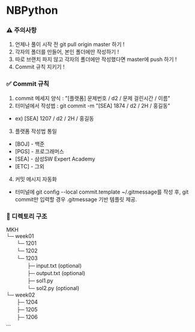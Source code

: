 # NBPython

### ⚠️ 주의사항
1. 언제나 풀이 시작 전 git pull origin master 하기 !
2. 각자의 폴더를 만들어, 본인 폴더에만 작성하기 !
3. 따로 브랜치 파지 않고 각자의 폴더에만 작성했다면 master에 push 하기 !
4. Commit 규칙 지키기 !

### ✅ Commit 규칙
1. commit 메세지 양식 : "[플랫폼] 문제번호 / d2 / 문제 걸린시간 / 이름"
2. 터미널에서 작성법 : git commit -m "[SEA] 1874 / d2 / 2H / 홍길동"
- ex) [SEA] 1207 / d2 / 2H / 홍길동
3. 플랫폼 작성법 통일
- [BOJ] - 백준
- [PGS] - 프로그래머스
- [SEA] - 삼성SW Expert Academy
- [ETC] - 그외
4. 커밋 메시지 자동화
- 터미널에 git config --local commit.template ~/.gitmessage를 작성 후, git commit만 입력할 경우 .gitmessage 기반 템플릿 제공.

### 📂 디렉토리 구조
MKH  
└─ week01  
　　└─ 1201  
　　└─ 1202  
　　└─ 1203  
　　　　├─ input.txt (optional)  
　　　　├─ output.txt (optional)  
　　　　├─ sol1.py  
　　　　└─ sol2.py (optional)  
└─ week02  
　　├─ 1204  
　　├─ 1205  
　　├─ 1206  
...
 
